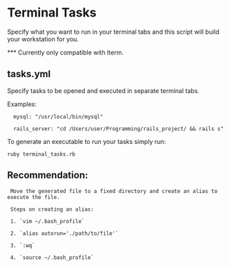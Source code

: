 # Terminal Tasks

Specify what you want to run in your terminal tabs and this script will build your workstation for you.

*** Currently only compatible with Iterm.

## tasks.yml

 Specify tasks to be opened and executed in separate terminal tabs.
  
   Examples:

      mysql: "/usr/local/bin/mysql"

      rails_server: "cd /Users/user/Programming/rails_project/ && rails s"
     


  To generate an executable to run your tasks simply run:

   `ruby terminal_tasks.rb`


## Recommendation:
   
     Move the generated file to a fixed directory and create an alias to execute the file.

     Steps on creating an alias:

     1. `vim ~/.bash_profile`

     2. `alias autorun='./path/to/file'`

     3. `:wq`

     4. `source ~/.bash_profile`


